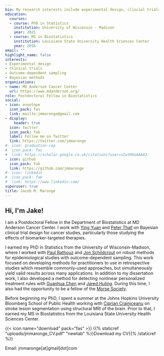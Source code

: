 ```yaml
---
bio: My research interests include experimental design, clincial trials, outcome-dependent sampling, and Bayesian methods
education:
  courses:
  - course: PhD in Statistics
    institution: University of Wisconsin - Madison
    year: 2021
  - course: MS in Biostatistics
    institution: Louisiana State University Health Sciences Center
    year: 2016
email: ""
highlight_name: false
interests:
- Experimental design
- Clinical trials 
- Outcome-dependent sampling
- Bayesian methods
organizations:
- name: MD Anderson Cancer Center
  url: https://www.mdanderson.org/
role: Postdoctoral Fellow in Biostatistics
social:
- icon: envelope
  icon_pack: fas
  link: mailto:jmmaronge@gmail.com
- display:
    header: true
  icon: twitter
  icon_pack: fab
  label: Follow me on Twitter
  link: https://twitter.com/jmmaronge
#- icon: graduation-cap
#  icon_pack: fas
#  link: https://scholar.google.co.uk/citations?user=sIwtMXoAAAAJ
- icon: github
  icon_pack: fab
  link: https://github.com/jmmaronge
#- icon: linkedin
#  icon_pack: fab
#  link: https://www.linkedin.com/
superuser: true
title: Jacob M. Maronge
---
```


## Hi, I'm Jake!

I am a Postdoctoral Fellow in the Department of Biostatistics at MD Anderson Cancer Center. I work with [Ying Yuan](https://faculty.mdanderson.org/profiles/ying_yuan.html) and [Peter Thall](https://faculty.mdanderson.org/profiles/peter_thall.html) on Bayesian clinical trial design for cancer studies, particularly those studying the effects of biomarker-targeted therapies.

I earned my PhD in Statistics from the University of Wisconsin-Madison, where I worked with [Paul Rathouz](https://dellmed.utexas.edu/directory/paul-rathouz) and [Jon Schildcrout](https://biostat.app.vumc.org/wiki/Main/JonathanSchildcrout) on robust methods for epidemiological studies with outcome-dependent sampling. This work focused on developing methods for practitioners to use in retrospective studies which resemble commonly-used approaches, but simultaneously yield valid results across many applications. In addition to my dissertation work, I also developed a method for detecting nonlinear personalized treatment rules with [Guanhua Chen](https://biostat.wiscweb.wisc.edu/staff/chen-guanhua/) and [Jared Huling](https://directory.sph.umn.edu/bio/sph-a-z/jared-huling). During this time, I also had the opportunity to be a fellow of the [Morse Society](https://www.waisman.wisc.edu/administrative-core/morse-society/).  

Before beginning my PhD, I spent a summer at the Johns Hopkins University Bloomberg School of Public Health working with [Ciprian Crainiceanu](https://www.jhsph.edu/faculty/directory/profile/1442/ciprian-m-crainiceanu) on stroke lesion segmentation using structural MRI of the brain. Prior to that, I earned my MS in Biostatistics from the Louisiana State University Health Sciences Center.

{{< icon name="download" pack="fas" >}} {{% staticref "uploads/jmmaronge_CV.pdf" "newtab" %}}Download my CV{{% /staticref %}}

Email: jmmaronge[at]gmail[dot]com
